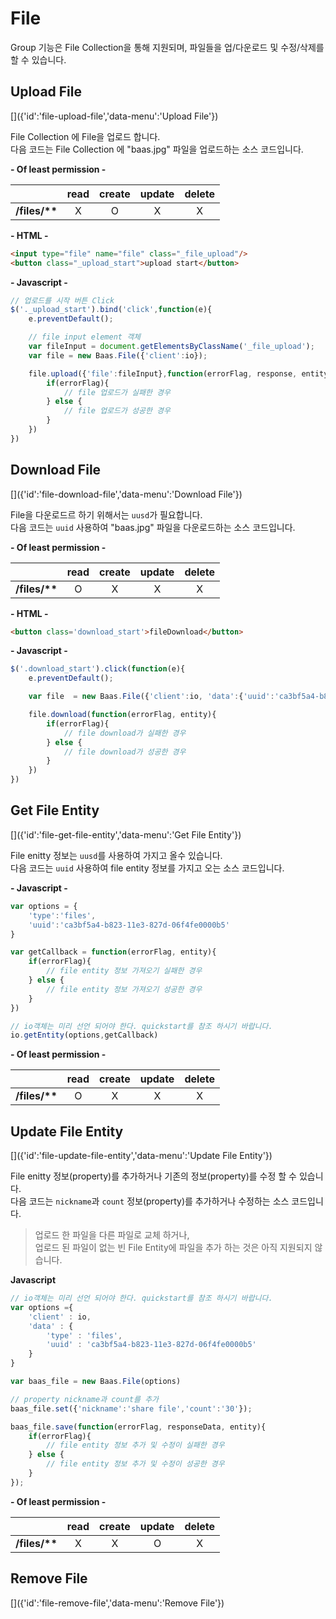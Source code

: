 # File
[]({'id':'file','data-menu':'File'})

Group 기능은 File Collection을 통해 지원되며, 파일들을 업/다운로드 및 수정/삭제를 할 수 있습니다.

## Upload File
[]({'id':'file-upload-file','data-menu':'Upload File'})

File Collection 에 File을 업로드 합니다.  
다음 코드는 File Collection 에 "baas.jpg" 파일을 업로드하는  소스 코드입니다.

**- Of least permission -**

| | read | create | update | delete |
|:--------:|:--------:|:--------:|:--------:|:--------:|
| **/files/\*\*** | X | O | X | X |

**- HTML -**
```html
<input type="file" name="file" class="_file_upload"/>
<button class="_upload_start">upload start</button>
```

**- Javascript -**
```javascript
// 업로드를 시작 버튼 Click
$('._upload_start').bind('click',function(e){
	e.preventDefault();

	// file input element 객체
	var fileInput = document.getElementsByClassName('_file_upload');
	var file = new Baas.File({'client':io});

	file.upload({'file':fileInput},function(errorFlag, response, entity){
		if(errorFlag){
			// file 업로드가 실패한 경우
		} else {
			// file 업로드가 성공한 경우
		}
	})
})
```


## Download File
[]({'id':'file-download-file','data-menu':'Download File'})

File을 다운로드르 하기 위해서는 `uusd`가 필요합니다.  
다음 코드는 `uuid` 사용하여 "baas.jpg" 파일을 다운로드하는  소스 코드입니다.

**- Of least permission -**

| | read | create | update | delete |
|:--------:|:--------:|:--------:|:--------:|:--------:|
| **/files/\*\*** | O | X | X | X |

**- HTML -**
```html
<button class='download_start'>fileDownload</button>
```

**- Javascript -**
```javascript
$('.download_start').click(function(e){
    e.preventDefault();

    var file  = new Baas.File({'client':io, 'data':{'uuid':'ca3bf5a4-b823-11e3-827d-06f4fe0000b5'} });

    file.download(function(errorFlag, entity){
     	if(errorFlag){
			// file download가 실패한 경우
		} else {
			// file download가 성공한 경우
		}
    })
})
```

## Get File Entity
[]({'id':'file-get-file-entity','data-menu':'Get File Entity'})

File enitty 정보는 `uusd`를 사용하여 가지고 올수 있습니다.  
다음 코드는 `uuid` 사용하여 file entity 정보를 가지고 오는 소스 코드입니다.

**- Javascript -**
```javascript
var options = {
	'type':'files',
	'uuid':'ca3bf5a4-b823-11e3-827d-06f4fe0000b5'
}

var getCallback = function(errorFlag, entity){
	if(errorFlag){
		// file entity 정보 가져오기 실패한 경우
	} else {
		// file entity 정보 가져오기 성공한 경우
	}
})

// io객체는 미리 선언 되어야 한다. quickstart를 참조 하시기 바랍니다.
io.getEntity(options,getCallback)
```

**- Of least permission -**

| | read | create | update | delete |
|:--------:|:--------:|:--------:|:--------:|:--------:|
| **/files/\*\*** | O | X | X | X |

## Update File Entity
[]({'id':'file-update-file-entity','data-menu':'Update File Entity'})

File enitty 정보(property)를 추가하거나 기존의 정보(property)를 수정 할 수 있습니다.  
다음 코드는 `nickname`과 `count` 정보(property)를 추가하거나 수정하는 소스 코드입니다.

> 업로드 한 파일을 다른 파일로 교체 하거나,  
> 업로드 된 파일이 없는 빈 File Entity에 파일을 추가 하는 것은 아직 지원되지 않습니다.

**Javascript**
```javascript
// io객체는 미리 선언 되어야 한다. quickstart를 참조 하시기 바랍니다.
var options ={
    'client' : io,
    'data' : {
        'type' : 'files',
        'uuid' : 'ca3bf5a4-b823-11e3-827d-06f4fe0000b5'
    }
}

var baas_file = new Baas.File(options)

// property nickname과 count를 추가
baas_file.set({'nickname':'share file','count':'30'});

baas_file.save(function(errorFlag, responseData, entity){
    if(errorFlag){
        // file entity 정보 추가 및 수정이 실패한 경우
    } else {
        // file entity 정보 추가 및 수정이 성공한 경우
    }
});
```

**- Of least permission -**

| | read | create | update | delete |
|:--------:|:--------:|:--------:|:--------:|:--------:|
| **/files/\*\*** | X | X | O | X |
## Remove File
[]({'id':'file-remove-file','data-menu':'Remove File'})

